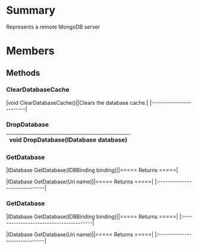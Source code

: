 # Summary #
Represents a remote MongoDB server

# Members #
## Methods ##
### ClearDatabaseCache ###
|void ClearDatabaseCache()||Clears the database cache.|
|:------------------------|

### DropDatabase ###
|void DropDatabase(IDatabase database)|
|:------------------------------------|
### GetDatabase ###
|IDatabase GetDatabase(IDBBinding binding)||===== Returns =====|


|IDatabase GetDatabase(Uri name)||===== Returns =====|
|:------------------------------|


### GetDatabase ###
|IDatabase GetDatabase(IDBBinding binding)||===== Returns =====|
|:----------------------------------------|


|IDatabase GetDatabase(Uri name)||===== Returns =====|
|:------------------------------|

